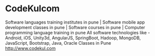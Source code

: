 # CodeKulcom
Software languages training institutes in pune | Software mobile app development classes in pune | Software courses in pune | Computer programming language training in pune
All software technologies like - Android, iOS, Unity3d, AngularJS, SpringBoot, Hadoop, MongoDB, JavaScript, Bootstrap, Java, Oracle Classes in Pune
http://www.codekul.com

